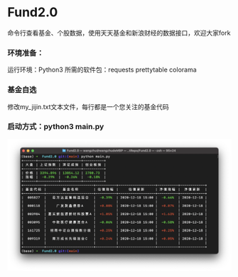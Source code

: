 # Fund2.0
命令行查看基金、个股数据，使用天天基金和新浪财经的数据接口，欢迎大家fork

### 环境准备：
运行环境：Python3 
所需的软件包：requests prettytable colorama
### 基金自选
修改my_jijin.txt文本文件，每行都是一个您关注的基金代码
### 启动方式：python3 main.py
![效果图](https://github.com/JS-WangZhu/Fund2.0/blob/main/%E6%95%88%E6%9E%9C%E5%9B%BE.jpg)
